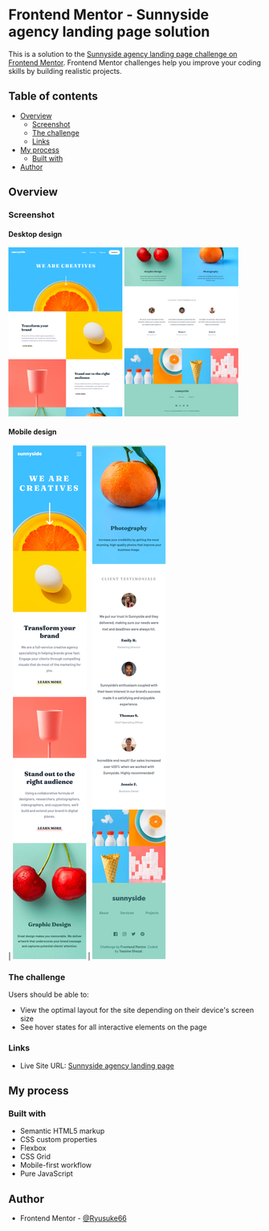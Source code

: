 # Frontend Mentor - Sunnyside agency landing page solution

This is a solution to the [Sunnyside agency landing page challenge on Frontend Mentor](https://www.frontendmentor.io/challenges/sunnyside-agency-landing-page-7yVs3B6ef). Frontend Mentor challenges help you improve your coding skills by building realistic projects.

## Table of contents

- [Overview](#overview)
  - [Screenshot](#screenshot)
  - [The challenge](#the-challenge)
  - [Links](#links)
- [My process](#my-process)
  - [Built with](#built-with)
- [Author](#author)

## Overview

### Screenshot

#### Desktop design

<p float="left">
  <img src="screenshots/desktop-design-1.png" width="45%" />
  <img src="screenshots/desktop-design-2.png" width="45%" />
</p>

#### Mobile design

| ![](./screenshots/mobile-design-1.png) | ![](./screenshots/mobile-design-2.png)

### The challenge

Users should be able to:

- View the optimal layout for the site depending on their device's screen size
- See hover states for all interactive elements on the page

### Links

- Live Site URL: [Sunnyside agency landing page](https://ryusuke66.github.io/sunnyside-agency-landing-page)

## My process

### Built with

- Semantic HTML5 markup
- CSS custom properties
- Flexbox
- CSS Grid
- Mobile-first workflow
- Pure JavaScript

## Author

- Frontend Mentor - [@Ryusuke66](https://www.frontendmentor.io/profile/Ryusuke66)
